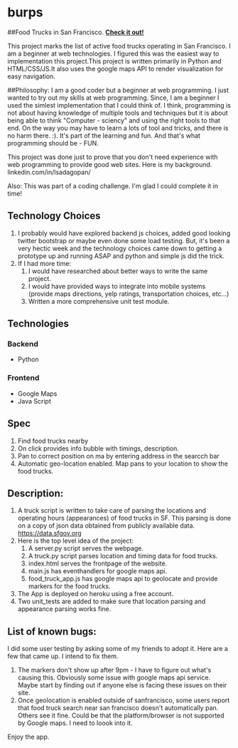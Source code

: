burps
=====
##Food Trucks in San Francisco. __[Check it out!](http://burps.herokuapp.com)__

This project marks the list of active food trucks operating in San Francisco. I am a beginner at web technologies. I figured this was the easiest way to implementation this project.This project is written primarily in Python and HTML/CSS/JS.It also uses the google maps API to render visualization for easy navigation.

##Philosophy:
I am a good coder but a beginner at web programming. I just wanted to try out my skills at web programming. Since, I am a beginner I used the simlest implementation that I could think of. I think, programming is not about having knowledge of multiple tools and techniques but it is about being able to think "Computer - sciency" and using the right tools to that end. On the way you may have to learn a lots of tool and tricks, and there is no harm there. :). It's part of the learning and fun. And that's what programming should be - FUN. 

This project was done just to prove that you don't need experience with web programming to provide good web sites. Here is my background. linkedin.com/in/lsadagopan/

Also: This was part of a coding challenge. I'm glad I could complete it in time!

## Technology Choices
1. I probably would have explored backend js choices, added good looking twitter bootstrap or maybe even done some load testing. But, it's been a very hectic week and the technology choices came down to getting a prototype up and running ASAP and python and simple js did the trick.
2. If I had more time:
    1. I would have researched about better ways to write the same project.
    2. I would have provided ways to integrate into mobile systems (provide maps directions, yelp ratings, transportation choices, etc...)
    3. Written a more comprehensive unit test module.

## Technologies

### Backend

- Python

### Frontend

- Google Maps
- Java Script

## Spec

1. Find food trucks nearby 
2. On click provides info bubble with timings, description.
3. Pan to correct position on ma by entering address in the searcch bar
4. Automatic geo-location enabled. Map pans to your location to show the food trucks.

## Description:

1. A truck script is written to take care of parsing the locations and operating hours (appearances) of food trucks in SF. This parsing is done on a copy of json data obtained from publicly available data. https://data.sfgov.org
2. Here is the top level idea of the project:
    1. A server.py script serves the webpage.
    2. A truck.py script parses location and timing data for food trucks.
    3. index.html serves the frontpage of the website.
    4. main.js has eventhandlers for google maps api.
    5. food_truck_app.js has google maps api to geolocate and provide markers for the food trucks.
3. The App is deployed on heroku using a free account.
4. Two unit_tests are added to make sure that location parsing  and appearance parsing works fine.

## List of known bugs:
I did some user testing by asking some of my friends to adopt it. Here are a few that came up. I intend to fix them.

1. The markers don't show up after 9pm - I have to figure out what's causing this. Obviously some issue with google maps api service. Maybe start by finding out if anyone else is facing these issues on their site.
2. Once geolocation is enabled outside of sanfrancisco, some users report that food truck search near san francisco doesn't automatically pan. Others see it fine. Could be that the platform/browser is not supported by Google maps. I need to loook into it.

Enjoy the app.
